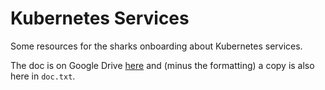# Kubernetes Services

Some resources for the sharks onboarding about Kubernetes services.

The doc is on Google Drive [here](https://docs.google.com/document/d/1MTD0UOcK0JX7GEEDbAnLNeRUhKw24icWCMQn34oITdQ/edit#) and (minus the formatting) a copy is also here in `doc.txt`.
